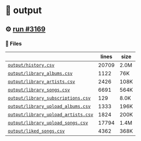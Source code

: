 # 📝  output 

## ⚙️ [run #3169](https://github.com/jwenerd/ytm-dl/actions/runs/12679371467)

### 📁 Files

|                                                                         |lines|size|
|-------------------------------------------------------------------------|-----|----|
|[`output/history.csv` ](output/history.csv)                              |20709|2.0M|
|[`output/library_albums.csv` ](output/library_albums.csv)                |1122 |76K |
|[`output/library_artists.csv` ](output/library_artists.csv)              |2426 |108K|
|[`output/library_songs.csv` ](output/library_songs.csv)                  |6691 |564K|
|[`output/library_subscriptions.csv` ](output/library_subscriptions.csv)  |129  |8.0K|
|[`output/library_upload_albums.csv` ](output/library_upload_albums.csv)  |1333 |196K|
|[`output/library_upload_artists.csv` ](output/library_upload_artists.csv)|1824 |200K|
|[`output/library_upload_songs.csv` ](output/library_upload_songs.csv)    |17794|1.4M|
|[`output/liked_songs.csv` ](output/liked_songs.csv)                      |4362 |368K|
